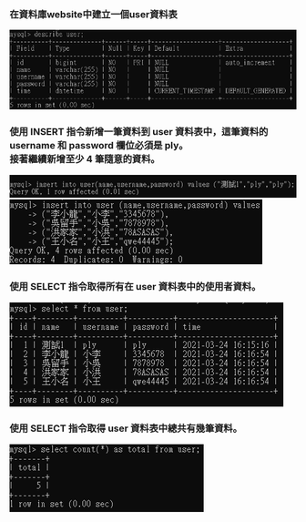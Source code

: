 ### 在資料庫website中建立一個user資料表

![](https://github.com/PaiKai-Lee/week5_MySQL/blob/master/Requirement%203/user.PNG "user資料表")

### 使用 INSERT 指令新增一筆資料到 user 資料表中，這筆資料的 username 和 password 欄位必須是 ply。<br>接著繼續新增至少 4 筆隨意的資料。

![](https://github.com/PaiKai-Lee/week5_MySQL/blob/master/Requirement%203/insert.PNG)
![](https://github.com/PaiKai-Lee/week5_MySQL/blob/master/Requirement%203/insert2.PNG)

### 使用 SELECT 指令取得所有在 user 資料表中的使用者資料。

![](https://github.com/PaiKai-Lee/week5_MySQL/blob/master/Requirement%203/select.PNG)

### 使用 SELECT 指令取得 user 資料表中總共有幾筆資料。

![](https://github.com/PaiKai-Lee/week5_MySQL/blob/master/Requirement%203/select_total.PNG)
